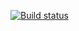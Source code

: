 [![Build status](https://ci.appveyor.com/api/projects/status/dx3t5ypx6mff2s5o?svg=true)](https://ci.appveyor.com/project/EvoArs/autotesting-04-01)
